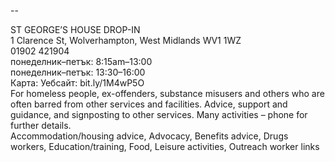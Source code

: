 
--

ST GEORGE’S HOUSE DROP-IN  
1 Clarence St, Wolverhampton, West Midlands WV1 1WZ  
01902 421904  
понеделник–петък: 8:15am–13:00  
понеделник–петък: 13:30–16:00  
Карта: Уебсайт: bit.ly/1M4wP5O  
For homeless people, ex-offenders, substance misusers and others who are often barred from other services and facilities. Advice, support and guidance, and signposting to other services. Many activities – phone for further details.  
Accommodation/housing advice, Advocacy, Benefits advice, Drugs workers, Education/training, Food, Leisure activities, Outreach worker links  
  
